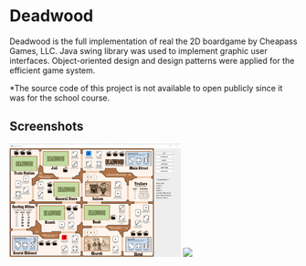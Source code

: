 # Deadwood
Deadwood is the full implementation of real the 2D boardgame by Cheapass Games, LLC. Java swing library was used to implement graphic user interfaces. Object-oriented design and design patterns were applied for the efficient game system.

*The source code of this project is not available to open publicly since it was for the school course. 

## Screenshots
<div>
<img width="300" alt="General game screen" src="./screenshots/normal.png">
<img width="300" src="Dropdown menu screen" src="./screenshots/castingoffice.png">
</div>
